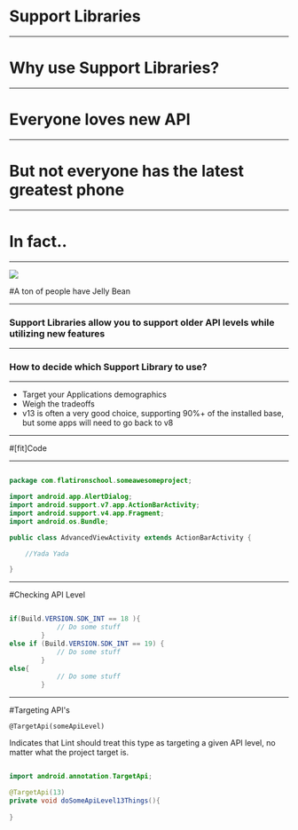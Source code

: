 # Support Libraries

---

# Why use Support Libraries? 

---

# Everyone loves new API

---

# But not everyone has the latest greatest phone

---

# In fact.. 

---

![](https://chart.googleapis.com/chart?chl=Froyo%7CGingerbread%7CIce%20Cream%20Sandwich%7CJelly%20Bean%7CKitKat&chf=bg%2Cs%2C00000000&chd=t%3A0.5%2C9.1%2C7.8%2C48.7%2C33.9&chco=c4df9b%2C6fad0c&cht=p&chs=500x250)

#A ton of people have Jelly Bean

---

### Support Libraries allow you to support older API levels while utilizing new features

---

### How to decide which Support Library to use? 

---

 * Target your Applications demographics
 * Weigh the tradeoffs 
 * v13 is often a very good choice, supporting 90%+ of the installed base, but some apps will need to go back to v8  

---

#[fit]Code

---

```java

package com.flatironschool.someawesomeproject;

import android.app.AlertDialog;
import android.support.v7.app.ActionBarActivity;
import android.support.v4.app.Fragment;
import android.os.Bundle;

public class AdvancedViewActivity extends ActionBarActivity {

	//Yada Yada

}


```

---

#Checking API Level 

```java 

if(Build.VERSION.SDK_INT == 18 ){
            // Do some stuff
        }
else if (Build.VERSION.SDK_INT == 19) {
            // Do some stuff
        }
else{
            // Do some stuff
        }


```

---

#Targeting API's 

`@TargetApi(someApiLevel)`

Indicates that Lint should treat this type as targeting a given API level, no matter what the project target is.

```java

import android.annotation.TargetApi;

@TargetApi(13)
private void doSomeApiLevel13Things(){
	
}

```




